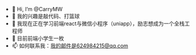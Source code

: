 - 👋 Hi, I’m @CarryMW
- 👀 我的兴趣是敲代码、打篮球
- 🌱 我现在正在学习前端react与微信小程序（uniapp），励志想成为一个全栈工程师
- 💞️ 目前前端小学生一枚
- 📫 如何联系我：我的邮件是624984215@qq.com

<!---
CarryMW/CarryMW is a ✨ special ✨ repository because its `README.md` (this file) appears on your GitHub profile.
You can click the Preview link to take a look at your changes.
--->
